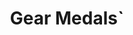 ---
title: Gear Medals`
medalCategory: 'Gear'
bo6ZombieMedal: true

medals: 
-   
    name: Popcorn
    description: Killed 5 or more Zombies with a single explosion from Lethal Equipment
-   
    name: Crowd Pleaser
    description: Killed 10 Zombies with a single explosion from Lethal Equipment
-   
    name: Fully charged
    description: Killed 20 or more Zombies during a single use of a Field upgrade
-   
    name: Stunner
    description: Affected 10 Zombies with Tactical Equipment before rapidly killing them
-   
    name: Lathality
    description: Killed 20 or more Zombies rapidly with only Lethals and Field Upgrades
-   
    name: Hide and Seek
    description: Killed 5 Zombies while cloaked in the Aether Shroud
-   
    name: Spectral Salvation
    description: Revived a teammate while cloaked in Aether Shroud
-   
    name: Fake Out
    description: Killed 5 or more Zombies rapidly who were drawn to your Decoy
-   
    name: Adrenaline Rush
    description: Killed 5 or more Zombies rapidly shortly after healing with Stim Shot or using a Self-Revive
-   
    name: Deathtrap
    description: Killed 10 or more Zombies with an Energy Mine
-   
    name: Event Horizon
    description: Killed 10 or more Zombies with a single LT53 Kazamir 
-   
    name: Monkey business
    description: Killed 10 or more Zombies who were distracted by your Cymbal Monkey
-   
    name: Crispy
    description: Killed 5 or more Zombies with a single Molotov or Thermo Grenade 
-   
    name: Chopped Up!
    description: Killed 3 or more Zombies rapidly with a Combat Axe
-   
    name: Main Tank
    description: Kiled 10 or more Zombies that were affected by your Frenzied Guard
-   
    name: Watt-ch Out
    description: Killed 5 or more Zombies that were shocked by your Shock Charge
-   
    name: Smoked Out
    description: Killed 5 or more Zombies while hidden by a Smoke
-   
    name: Finished
    description: Killed 5 or more Zombies while they are stunned by your Concussion
-   
    name: Combat Medic
    description: Killed 5 or more enemies rapidly immediately after healing yourself and/or team from low health with Healing Aura
-   
    name: Beamed
    description: Killed 10 or more Zombies rapidly with Dark Flare

layout: 'medalsLayout.njk'
tags: bo6Medal
---
